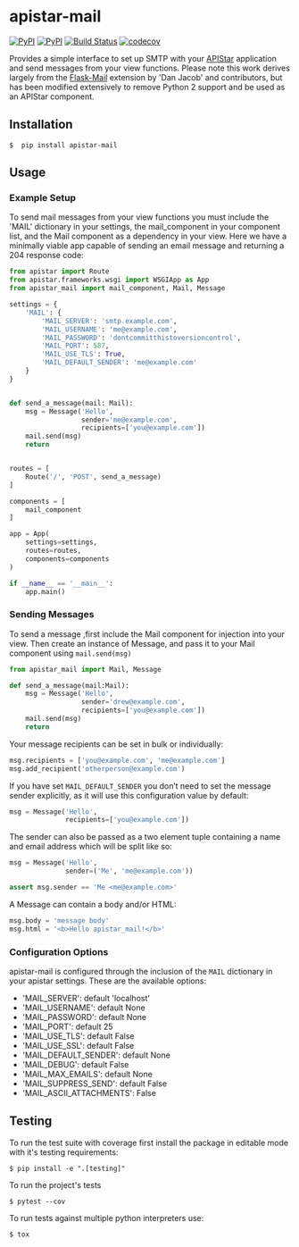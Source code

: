 # apistar-mail

[![PyPI](https://img.shields.io/pypi/v/apistar-mail.svg)](https://pypi.org/project/apistar-mail/)
[![PyPI](https://img.shields.io/pypi/pyversions/apistar-mail.svg)](https://pypi.org/project/apistar-mail/)
[![Build Status](https://travis-ci.org/androiddrew/apistar-mail.svg?branch=master)](https://travis-ci.org/androiddrew/apistar-mail)
[![codecov](https://codecov.io/gh/androiddrew/apistar-mail/branch/master/graph/badge.svg)](https://codecov.io/gh/androiddrew/apistar-mail)


Provides a simple interface to set up SMTP with your [APIStar](https://github.com/encode/apistar) application and send messages from your view functions. Please note this work derives largely from the [Flask-Mail](https://github.com/mattupstate/flask-mail) extension by 'Dan Jacob' and contributors, but has been modified extensively to remove Python 2 support and be used as an APIStar component.


## Installation

`$  pip install apistar-mail`

## Usage

### Example Setup

To send mail messages from your view functions you must include the 'MAIL' dictionary in your settings, the mail_component in your component list, and the Mail component as a dependency in your view. Here we have a minimally viable app capable of sending an email message and returning a 204 response code:

```python
from apistar import Route
from apistar.frameworks.wsgi import WSGIApp as App
from apistar_mail import mail_component, Mail, Message

settings = {
    'MAIL': {
        'MAIL_SERVER': 'smtp.example.com',
        'MAIL_USERNAME': 'me@example.com',
        'MAIL_PASSWORD': 'dontcommitthistoversioncontrol',
        'MAIL_PORT': 587,
        'MAIL_USE_TLS': True,
        'MAIL_DEFAULT_SENDER': 'me@example.com'
    }
}


def send_a_message(mail: Mail):
    msg = Message('Hello',
                  sender='me@example.com',
                  recipients=['you@example.com'])
    mail.send(msg)
    return


routes = [
    Route('/', 'POST', send_a_message)
]

components = [
    mail_component
]

app = App(
    settings=settings,
    routes=routes,
    components=components
)

if __name__ == '__main__':
    app.main()

```

### Sending Messages

To send a message ,first include the Mail component for injection into your view. Then create an instance of Message, and pass it to your Mail component using `mail.send(msg)`

```python
from apistar_mail import Mail, Message

def send_a_message(mail:Mail):
    msg = Message('Hello',
                  sender='drew@example.com',
                  recipients=['you@example.com'])
    mail.send(msg)
    return
```

Your message recipients can be set in bulk or individually:

```python
msg.recipients = ['you@example.com', 'me@example.com']
msg.add_recipient('otherperson@example.com')
```

If you have set `MAIL_DEFAULT_SENDER` you don’t need to set the message sender explicitly, as it will use this configuration value by default:

```python
msg = Message('Hello',
              recipients=['you@example.com'])
```

The sender can also be passed as a two element tuple containing a name and email address which will be split like so:

```python
msg = Message('Hello',
              sender=('Me', 'me@example.com'))

assert msg.sender == 'Me <me@example.com>'
```

A Message can contain a body and/or HTML:

```python
msg.body = 'message body'
msg.html = '<b>Hello apistar_mail!</b>'
```

### Configuration Options

apistar-mail is configured through the inclusion of the `MAIL` dictionary in your apistar settings. These are the available options:

* 'MAIL_SERVER': default 'localhost'
* 'MAIL_USERNAME': default None
* 'MAIL_PASSWORD': default None
* 'MAIL_PORT': default 25
* 'MAIL_USE_TLS': default False
* 'MAIL_USE_SSL': default False
* 'MAIL_DEFAULT_SENDER': default None
* 'MAIL_DEBUG': default False
* 'MAIL_MAX_EMAILS': default None
* 'MAIL_SUPPRESS_SEND': default False
* 'MAIL_ASCII_ATTACHMENTS': False


## Testing

To run the test suite with coverage first install the package in editable mode with it's testing requirements:

`$ pip install -e ".[testing]"`

To run the project's tests

`$ pytest --cov`

To run tests against multiple python interpreters use:

`$ tox`